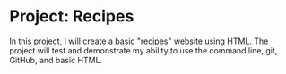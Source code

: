 # Project: Recipes
In this project, I will create a basic "recipes" website using HTML. The project will test and demonstrate my ability to use the command line, git, GitHub, and basic HTML.